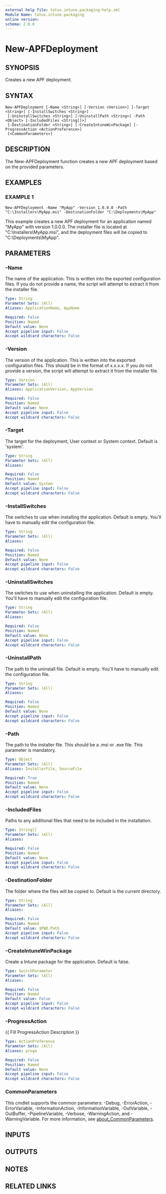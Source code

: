 ```yaml
---
external help file: tatux.intune.packaging-help.xml
Module Name: tatux.intune.packaging
online version:
schema: 2.0.0
---
```


# New-APFDeployment

## SYNOPSIS
Creates a new APF deployment.

## SYNTAX

```
New-APFDeployment [-Name <String>] [-Version <Version>] [-Target <String>] [-InstallSwitches <String>]
 [-UninstallSwitches <String>] [-UninstallPath <String>] -Path <Object> [-IncludedFiles <String[]>]
 [-DestinationFolder <String>] [-CreateIntuneWinPackage] [-ProgressAction <ActionPreference>]
 [<CommonParameters>]
```

## DESCRIPTION
The New-APFDeployment function creates a new APF deployment based on the provided parameters.

## EXAMPLES

### EXAMPLE 1
```
New-APFDeployment -Name "MyApp" -Version 1.0.0.0 -Path "C:\Installers\MyApp.msi" -DestinationFolder "C:\Deployments\MyApp"
```

This example creates a new APF deployment for an application named "MyApp" with version 1.0.0.0.
The installer file is located at "C:\Installers\MyApp.msi", and the deployment files will be copied to "C:\Deployments\MyApp".

## PARAMETERS

### -Name
The name of the application.
This is written into the exported configuration files. 
If you do not provide a name, the script will attempt to extract it from the installer file.

```yaml
Type: String
Parameter Sets: (All)
Aliases: ApplicationName, AppName

Required: False
Position: Named
Default value: None
Accept pipeline input: False
Accept wildcard characters: False
```

### -Version
The version of the application.
This is written into the exported configuration files. 
This should be in the format of x.x.x.x.
If you do not provide a version, the script will attempt to extract it from the installer file.

```yaml
Type: Version
Parameter Sets: (All)
Aliases: ApplicationVersion, AppVersion

Required: False
Position: Named
Default value: None
Accept pipeline input: False
Accept wildcard characters: False
```

### -Target
The target for the deployment, User context or System context.
Default is 'system'.

```yaml
Type: String
Parameter Sets: (All)
Aliases:

Required: False
Position: Named
Default value: System
Accept pipeline input: False
Accept wildcard characters: False
```

### -InstallSwitches
The switches to use when installing the application.
Default is empty.
You'll have to manually edit the configuration file.

```yaml
Type: String
Parameter Sets: (All)
Aliases:

Required: False
Position: Named
Default value: None
Accept pipeline input: False
Accept wildcard characters: False
```

### -UninstallSwitches
The switches to use when uninstalling the application.
Default is empty.
You'll have to manually edit the configuration file.

```yaml
Type: String
Parameter Sets: (All)
Aliases:

Required: False
Position: Named
Default value: None
Accept pipeline input: False
Accept wildcard characters: False
```

### -UninstallPath
The path to the uninstall file.
Default is empty.
You'll have to manually edit the configuration file.

```yaml
Type: String
Parameter Sets: (All)
Aliases:

Required: False
Position: Named
Default value: None
Accept pipeline input: False
Accept wildcard characters: False
```

### -Path
The path to the installer file.
This should be a .msi or .exe file.
This parameter is mandatory.

```yaml
Type: Object
Parameter Sets: (All)
Aliases: InstallerFile, SourceFile

Required: True
Position: Named
Default value: None
Accept pipeline input: False
Accept wildcard characters: False
```

### -IncludedFiles
Paths to any additional files that need to be included in the installation.

```yaml
Type: String[]
Parameter Sets: (All)
Aliases:

Required: False
Position: Named
Default value: None
Accept pipeline input: False
Accept wildcard characters: False
```

### -DestinationFolder
The folder where the files will be copied to.
Default is the current directory.

```yaml
Type: String
Parameter Sets: (All)
Aliases:

Required: False
Position: Named
Default value: $PWD.Path
Accept pipeline input: False
Accept wildcard characters: False
```

### -CreateIntuneWinPackage
Create a Intune package for the application.
Default is false.

```yaml
Type: SwitchParameter
Parameter Sets: (All)
Aliases:

Required: False
Position: Named
Default value: False
Accept pipeline input: False
Accept wildcard characters: False
```

### -ProgressAction
{{ Fill ProgressAction Description }}

```yaml
Type: ActionPreference
Parameter Sets: (All)
Aliases: proga

Required: False
Position: Named
Default value: None
Accept pipeline input: False
Accept wildcard characters: False
```

### CommonParameters
This cmdlet supports the common parameters: -Debug, -ErrorAction, -ErrorVariable, -InformationAction, -InformationVariable, -OutVariable, -OutBuffer, -PipelineVariable, -Verbose, -WarningAction, and -WarningVariable. For more information, see [about_CommonParameters](http://go.microsoft.com/fwlink/?LinkID=113216).

## INPUTS

## OUTPUTS

## NOTES

## RELATED LINKS
